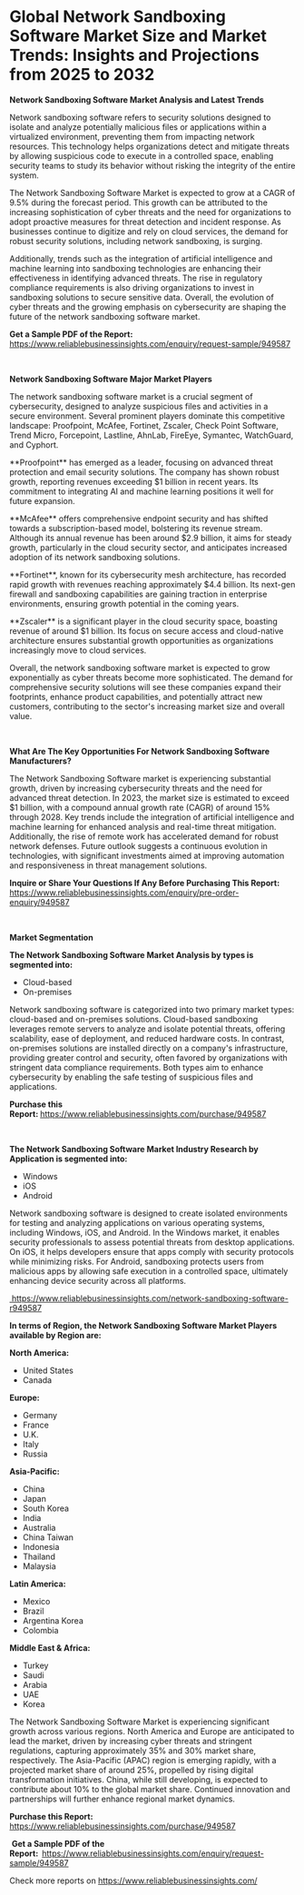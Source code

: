 <p><h1>Global Network Sandboxing Software Market Size and Market Trends: Insights and Projections from 2025 to 2032</h1></p><p><strong>Network Sandboxing Software Market Analysis and Latest Trends</strong></p>
<p><p>Network sandboxing software refers to security solutions designed to isolate and analyze potentially malicious files or applications within a virtualized environment, preventing them from impacting network resources. This technology helps organizations detect and mitigate threats by allowing suspicious code to execute in a controlled space, enabling security teams to study its behavior without risking the integrity of the entire system.</p><p>The Network Sandboxing Software Market is expected to grow at a CAGR of 9.5% during the forecast period. This growth can be attributed to the increasing sophistication of cyber threats and the need for organizations to adopt proactive measures for threat detection and incident response. As businesses continue to digitize and rely on cloud services, the demand for robust security solutions, including network sandboxing, is surging. </p><p>Additionally, trends such as the integration of artificial intelligence and machine learning into sandboxing technologies are enhancing their effectiveness in identifying advanced threats. The rise in regulatory compliance requirements is also driving organizations to invest in sandboxing solutions to secure sensitive data. Overall, the evolution of cyber threats and the growing emphasis on cybersecurity are shaping the future of the network sandboxing software market.</p></p>
<p><strong>Get a Sample PDF of the Report:&nbsp;</strong> <a href="https://www.reliablebusinessinsights.com/enquiry/request-sample/949587?utm_campaign=2534&utm_medium=2&utm_source=Github&utm_content=ia&utm_term=07032025&utm_id=network-sandboxing-software">https://www.reliablebusinessinsights.com/enquiry/request-sample/949587</a></p>
<p>&nbsp;</p>
<p><strong>Network Sandboxing Software Major Market Players</strong></p>
<p><p>The network sandboxing software market is a crucial segment of cybersecurity, designed to analyze suspicious files and activities in a secure environment. Several prominent players dominate this competitive landscape: Proofpoint, McAfee, Fortinet, Zscaler, Check Point Software, Trend Micro, Forcepoint, Lastline, AhnLab, FireEye, Symantec, WatchGuard, and Cyphort.</p><p>**Proofpoint** has emerged as a leader, focusing on advanced threat protection and email security solutions. The company has shown robust growth, reporting revenues exceeding $1 billion in recent years. Its commitment to integrating AI and machine learning positions it well for future expansion.</p><p>**McAfee** offers comprehensive endpoint security and has shifted towards a subscription-based model, bolstering its revenue stream. Although its annual revenue has been around $2.9 billion, it aims for steady growth, particularly in the cloud security sector, and anticipates increased adoption of its network sandboxing solutions.</p><p>**Fortinet**, known for its cybersecurity mesh architecture, has recorded rapid growth with revenues reaching approximately $4.4 billion. Its next-gen firewall and sandboxing capabilities are gaining traction in enterprise environments, ensuring growth potential in the coming years.</p><p>**Zscaler** is a significant player in the cloud security space, boasting revenue of around $1 billion. Its focus on secure access and cloud-native architecture ensures substantial growth opportunities as organizations increasingly move to cloud services.</p><p>Overall, the network sandboxing software market is expected to grow exponentially as cyber threats become more sophisticated. The demand for comprehensive security solutions will see these companies expand their footprints, enhance product capabilities, and potentially attract new customers, contributing to the sector's increasing market size and overall value.</p></p>
<p>&nbsp;</p>
<p><strong>What Are The Key Opportunities For Network Sandboxing Software Manufacturers?</strong></p>
<p><p>The Network Sandboxing Software market is experiencing substantial growth, driven by increasing cybersecurity threats and the need for advanced threat detection. In 2023, the market size is estimated to exceed $1 billion, with a compound annual growth rate (CAGR) of around 15% through 2028. Key trends include the integration of artificial intelligence and machine learning for enhanced analysis and real-time threat mitigation. Additionally, the rise of remote work has accelerated demand for robust network defenses. Future outlook suggests a continuous evolution in technologies, with significant investments aimed at improving automation and responsiveness in threat management solutions.</p></p>
<p><strong>Inquire or Share Your Questions If Any Before Purchasing This Report:</strong> <a href="https://www.reliablebusinessinsights.com/enquiry/pre-order-enquiry/949587?utm_campaign=2534&utm_medium=2&utm_source=Github&utm_content=ia&utm_term=07032025&utm_id=network-sandboxing-software">https://www.reliablebusinessinsights.com/enquiry/pre-order-enquiry/949587</a></p>
<p>&nbsp;</p>
<p><strong>Market Segmentation</strong></p>
<p><strong>The Network Sandboxing Software Market Analysis by types is segmented into:</strong></p>
<p><ul><li>Cloud-based</li><li>On-premises</li></ul></p>
<p><p>Network sandboxing software is categorized into two primary market types: cloud-based and on-premises solutions. Cloud-based sandboxing leverages remote servers to analyze and isolate potential threats, offering scalability, ease of deployment, and reduced hardware costs. In contrast, on-premises solutions are installed directly on a company's infrastructure, providing greater control and security, often favored by organizations with stringent data compliance requirements. Both types aim to enhance cybersecurity by enabling the safe testing of suspicious files and applications.</p></p>
<p><strong>Purchase this Report:&nbsp;</strong><a href="https://www.reliablebusinessinsights.com/purchase/949587?utm_campaign=2534&utm_medium=2&utm_source=Github&utm_content=ia&utm_term=07032025&utm_id=network-sandboxing-software">https://www.reliablebusinessinsights.com/purchase/949587</a></p>
<p>&nbsp;</p>
<p><strong>The Network Sandboxing Software Market Industry Research by Application is segmented into:</strong></p>
<p><ul><li>Windows</li><li>iOS</li><li>Android</li></ul></p>
<p><p>Network sandboxing software is designed to create isolated environments for testing and analyzing applications on various operating systems, including Windows, iOS, and Android. In the Windows market, it enables security professionals to assess potential threats from desktop applications. On iOS, it helps developers ensure that apps comply with security protocols while minimizing risks. For Android, sandboxing protects users from malicious apps by allowing safe execution in a controlled space, ultimately enhancing device security across all platforms.</p></p>
<p><a href="https://www.reliablebusinessinsights.com/network-sandboxing-software-r949587?utm_campaign=2534&utm_medium=2&utm_source=Github&utm_content=ia&utm_term=07032025&utm_id=network-sandboxing-software">&nbsp;https://www.reliablebusinessinsights.com/network-sandboxing-software-r949587</a></p>
<p><strong>In terms of Region, the Network Sandboxing Software Market Players available by Region are:</strong></p>
<p>
    <p> <strong> North America: </strong>
        <ul>
            <li>United States</li>
            <li>Canada</li>
        </ul>
        </p> 
    <p> <strong> Europe: </strong>
        <ul>
            <li>Germany</li>
            <li>France</li>
            <li>U.K.</li>
            <li>Italy</li>
            <li>Russia</li>
        </ul>
        </p> 
    <p> <strong> Asia-Pacific: </strong>
        <ul>
            <li>China</li>
            <li>Japan</li>
            <li>South Korea</li>
            <li>India</li>
            <li>Australia</li>
            <li>China Taiwan</li>
            <li>Indonesia</li>
            <li>Thailand</li>
            <li>Malaysia</li>
        </ul>
        </p> 
    <p> <strong> Latin America: </strong>
        <ul>
            <li>Mexico</li>
            <li>Brazil</li>
            <li>Argentina Korea</li>
            <li>Colombia</li>
        </ul>
        </p> 
    <p> <strong> Middle East & Africa: </strong>
        <ul>
            <li>Turkey</li>
            <li>Saudi</li>
            <li>Arabia</li>
            <li>UAE</li>
            <li>Korea</li>
        </ul>
    </p>
    </p>
<p><p>The Network Sandboxing Software Market is experiencing significant growth across various regions. North America and Europe are anticipated to lead the market, driven by increasing cyber threats and stringent regulations, capturing approximately 35% and 30% market share, respectively. The Asia-Pacific (APAC) region is emerging rapidly, with a projected market share of around 25%, propelled by rising digital transformation initiatives. China, while still developing, is expected to contribute about 10% to the global market share. Continued innovation and partnerships will further enhance regional market dynamics.</p></p>
<p><strong>Purchase this Report: </strong><a href="https://www.reliablebusinessinsights.com/purchase/949587?utm_campaign=2534&utm_medium=2&utm_source=Github&utm_content=ia&utm_term=07032025&utm_id=network-sandboxing-software">https://www.reliablebusinessinsights.com/purchase/949587</a></p>
<p>&nbsp;<strong>Get a Sample PDF of the Report:&nbsp;&nbsp;</strong><a href="https://www.reliablebusinessinsights.com/enquiry/request-sample/949587?utm_campaign=2534&utm_medium=2&utm_source=Github&utm_content=ia&utm_term=07032025&utm_id=network-sandboxing-software">https://www.reliablebusinessinsights.com/enquiry/request-sample/949587</a></p>
<p><strong></strong></p>
<p>Check more reports on <a href="https://www.reliablebusinessinsights.com/?utm_campaign=2534&utm_medium=2&utm_source=Github&utm_content=ia&utm_term=07032025&utm_id=network-sandboxing-software">https://www.reliablebusinessinsights.com/</a></p>